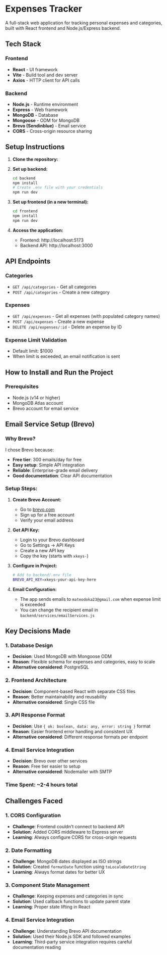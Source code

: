 # Expenses Tracker

A full-stack web application for tracking personal expenses and categories, built with React frontend and Node.js/Express backend.


## Tech Stack

### Frontend
- **React** - UI framework
- **Vite** - Build tool and dev server
- **Axios** - HTTP client for API calls

### Backend
- **Node.js** - Runtime environment
- **Express** - Web framework
- **MongoDB** - Database
- **Mongoose** - ODM for MongoDB
- **Brevo (Sendinblue)** - Email service
- **CORS** - Cross-origin resource sharing


## Setup Instructions

1. **Clone the repository:**
  
2. **Set up backend:**
   ```bash
   cd backend
   npm install
   # Create .env file with your credentials
   npm run dev
   ```

3. **Set up frontend (in a new terminal):**
   ```bash
   cd frontend
   npm install
   npm run dev
   ```

4. **Access the application:**
   - Frontend: http://localhost:5173
   - Backend API: http://localhost:3000


## API Endpoints

### Categories
- `GET /api/categories` - Get all categories
- `POST /api/categories` - Create a new category

### Expenses
- `GET /api/expenses` - Get all expenses (with populated category names)
- `POST /api/expenses` - Create a new expense
- `DELETE /api/expenses/:id` - Delete an expense by ID

### Expense Limit Validation
- Default limit: $1000
- When limit is exceeded, an email notification is sent

## How to Install and Run the Project

### Prerequisites
- Node.js (v14 or higher) 
- MongoDB Atlas account
- Brevo account for email service

## Email Service Setup (Brevo)

### Why Brevo?
I chose Brevo  because:
- **Free tier**: 300 emails/day for free
- **Easy setup**: Simple API integration
- **Reliable**: Enterprise-grade email delivery
- **Good documentation**: Clear API documentation

### Setup Steps:

1. **Create Brevo Account:**
   - Go to [brevo.com](https://www.brevo.com/)
   - Sign up for a free account
   - Verify your email address

2. **Get API Key:**
   - Login to your Brevo dashboard
   - Go to Settings → API Keys
   - Create a new API key
   - Copy the key (starts with `xkeys-`)

3. **Configure in Project:**
   ```bash
   # Add to backend/.env file
   BREVO_API_KEY=xkeys-your-api-key-here
   ```

4. **Email Configuration:**
   - The app sends emails to `mateodoka23@gmail.com` when expense limit is exceeded
   - You can change the recipient email in `backend/services/emailServices.js`

## Key Decisions Made

### 1. **Database Design**
- **Decision**: Used MongoDB with Mongoose ODM
- **Reason**: Flexible schema for expenses and categories, easy to scale
- **Alternative considered**: PostgreSQL 
### 2. **Frontend Architecture**
- **Decision**: Component-based React with separate CSS files
- **Reason**: Better maintainability and reusability
- **Alternative considered**: Single CSS file  

### 3. **API Response Format**
- **Decision**: Use `{ ok: boolean, data: any, error: string }` format
- **Reason**: Easier frontend error handling and consistent UX
- **Alternative considered**: Different response formats per endpoint
  
### 4. **Email Service Integration**
- **Decision**: Brevo over other services  
- **Reason**: Free tier  easier to setup
- **Alternative considered**: Nodemailer with SMTP  


### Time Spent: ~2-4 hours total


## Challenges Faced

### 1. **CORS Configuration**
- **Challenge**: Frontend couldn't connect to backend API
- **Solution**: Added CORS middleware to Express server
- **Learning**: Always configure CORS for cross-origin requests

### 2. **Date Formatting**
- **Challenge**: MongoDB dates displayed as ISO strings
- **Solution**: Created `formatDate` function using `toLocaleDateString`
- **Learning**: Always format dates for better UX

### 3. **Component State Management**
- **Challenge**: Keeping expenses and categories in sync
- **Solution**: Used callback functions to update parent state
- **Learning**: Proper state lifting in React

### 4. **Email Service Integration**
- **Challenge**: Understanding Brevo API documentation
- **Solution**: Used their Node.js SDK and followed examples
- **Learning**: Third-party service integration requires careful documentation reading








